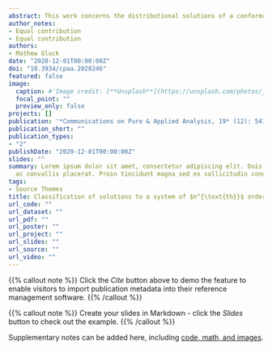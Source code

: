 ```yaml
---
abstract: This work concerns the distributional solutions of a conformally invariant system of $n^{\text {th}}$-order elliptic equations on $\mathbb R^n$ having exponential type nonlinearity. The system in question is a natural generalization of the constant $Q$-curvature equation on $\mathbb R^n$. Under an $L^1$-finiteness assumption and some assumptions on the coupoing coefficients, an asymptotic estimat for solutions as $|x|\to\infty$ is obtained. Under a growth constraing and further $L^1$-norm assumptions, the method of moving spheres is used to show that, up to an additive polynomial of low degree, each of the unknown functions is a standard bubble wiht common center and scale parameters. 
author_notes:
- Equal contribution
- Equal contribution
authors:
- Mathew Gluck
date: "2020-12-01T00:00:00Z"
doi: "10.3934/cpaa.2020246"
featured: false
image:
  caption: #'Image credit: [**Unsplash**](https://unsplash.com/photos/jdD8gXaTZsc)'
  focal_point: ""
  preview_only: false
projects: []
publication: '*Communications on Pure & Applied Analysis, 19* (12): 5413-5436'
publication_short: ""
publication_types:
- "2"
publishDate: "2020-12-01T00:00:00Z"
slides: ""
summary: Lorem ipsum dolor sit amet, consectetur adipiscing elit. Duis posuere tellus
  ac convallis placerat. Proin tincidunt magna sed ex sollicitudin condimentum.
tags:
- Source Themes
title: Classification of solutions to a system of $n^{\text{th}}$ order equations on $\mathbb R^n$
url_code: ""
url_dataset: ""
url_pdf: ""
url_poster: ""
url_project: ""
url_slides: ""
url_source: ""
url_video: ""
---
```


{{% callout note %}}
Click the *Cite* button above to demo the feature to enable visitors to import publication metadata into their reference management software.
{{% /callout %}}

{{% callout note %}}
Create your slides in Markdown - click the *Slides* button to check out the example.
{{% /callout %}}

Supplementary notes can be added here, including [code, math, and images](https://wowchemy.com/docs/writing-markdown-latex/).
